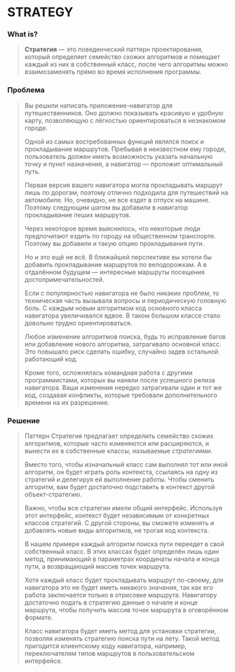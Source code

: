 # STRATEGY

### What is?
> **Стратегия** — это поведенческий паттерн проектирования, который определяет семейство схожих алгоритмов и помещает каждый из них в собственный класс, после чего алгоритмы можно взаимозаменять прямо во время исполнения программы.

### Проблема
> Вы решили написать приложение-навигатор для путешественников. Оно должно показывать красивую и удобную карту, позволяющую с лёгкостью ориентироваться в незнакомом городе.
>
> Одной из самых востребованных функций являлся поиск и прокладывание маршрутов. Пребывая в неизвестном ему городе, пользователь должен иметь возможность указать начальную точку и пункт назначения, а навигатор — проложит оптимальный путь.
>
> Первая версия вашего навигатора могла прокладывать маршрут лишь по дорогам, поэтому отлично подходила для путешествий на автомобиле. Но, очевидно, не все ездят в отпуск на машине. Поэтому следующим шагом вы добавили в навигатор прокладывание пеших маршрутов.
>
> Через некоторое время выяснилось, что некоторые люди предпочитают ездить по городу на общественном транспорте. Поэтому вы добавили и такую опцию прокладывания пути.
>
> Но и это ещё не всё. В ближайшей перспективе вы хотели бы добавить прокладывание маршрутов по велодорожкам. А в отдалённом будущем — интересные маршруты посещения достопримечательностей.
>
> Если с популярностью навигатора не было никаких проблем, то техническая часть вызывала вопросы и периодическую головную боль. С каждым новым алгоритмом код основного класса навигатора увеличивался вдвое. В таком большом классе стало довольно трудно ориентироваться.
>
> Любое изменение алгоритмов поиска, будь то исправление багов или добавление нового алгоритма, затрагивало основной класс. Это повышало риск сделать ошибку, случайно задев остальной работающий код.
>
> Кроме того, осложнялась командная работа с другими программистами, которых вы наняли после успешного релиза навигатора. Ваши изменения нередко затрагивали один и тот же код, создавая конфликты, которые требовали дополнительного времени на их разрешение.

### Решение
> Паттерн Стратегия предлагает определить семейство схожих алгоритмов, которые часто изменяются или расширяются, и вынести их в собственные классы, называемые _стратегиями_.
>
> Вместо того, чтобы изначальный класс сам выполнял тот или иной алгоритм, он будет играть роль контекста, ссылаясь на одну из стратегий и делегируя ей выполнение работы. Чтобы сменить алгоритм, вам будет достаточно подставить в контекст другой объект-стратегию.
>
> Важно, чтобы все стратегии имели общий интерфейс. Используя этот интерфейс, контекст будет независимым от конкретных классов стратегий. С другой стороны, вы сможете изменять и добавлять новые виды алгоритмов, не трогая код контекста.
>
> В нашем примере каждый алгоритм поиска пути переедет в свой собственный класс. В этих классах будет определён лишь один метод, принимающий в параметрах координаты начала и конца пути, а возвращающий массив точек маршрута.
>
> Хотя каждый класс будет прокладывать маршрут по-своему, для навигатора это не будет иметь никакого значения, так как его работа заключается только в отрисовке маршрута. Навигатору достаточно подать в стратегию данные о начале и конце маршрута, чтобы получить массив точек маршрута в оговорённом формате.
>
> Класс навигатора будет иметь метод для установки стратегии, позволяя изменять стратегию поиска пути на лету. Такой метод пригодится клиентскому коду навигатора, например, переключателям типов маршрутов в пользовательском интерфейсе.
